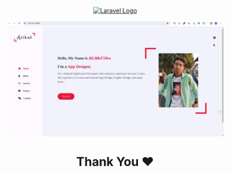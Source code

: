<p align="center"><a href="https://laravel.com" target="_blank"><img src="https://raw.githubusercontent.com/laravel/art/master/logo-lockup/5%20SVG/2%20CMYK/1%20Full%20Color/laravel-logolockup-cmyk-red.svg" width="400" alt="Laravel Logo"></a></p>

<img src="https://raw.githubusercontent.com/AtikulSoftware/AtikulFiles/main/module9.jpeg" alt="Project Image">
<h1 align="center">Thank You ❤️</h1>
